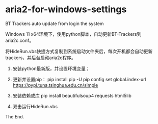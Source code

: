 # aria2-for-windows-settings
BT Trackers auto update from login the system

Windows 11 x64环境下，使用python脚本，自动更新BT-Trackers到aria2c.conf。

将HideRun.vbs快捷方式复制到系统启动文件夹后，每次开机都会自动更新trackers，并后台启动aria2c程序。

1. 安装python最新版，并设置环境变量；

2. 更新并设置pip：
    pip install pip -U
    pip config set global.index-url https://pypi.tuna.tsinghua.edu.cn/simple

3. 安装依赖或库
    pip install beautifulsoup4 requests html5lib
    
4. 双击运行HideRun.vbs

The End.
